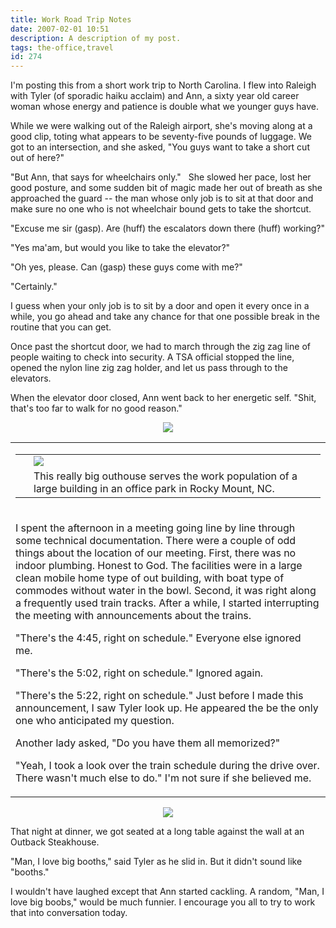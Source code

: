 ```yaml
---
title: Work Road Trip Notes
date: 2007-02-01 10:51
description: A description of my post.
tags: the-office,travel
id: 274
---
```

I'm posting this from a short work trip to North Carolina.  I flew into Raleigh with Tyler (of sporadic haiku acclaim) and Ann, a sixty year old career woman whose energy and patience is double what we younger guys have.

While we were walking out of the Raleigh airport, she's moving along at a good clip, toting what appears to be seventy-five pounds of luggage.  We got to an intersection, and she asked, "You guys want to take a short cut out of here?"

"But Ann, that says for wheelchairs only."
<span class="spanEndPreview">&nbsp;</span>
She slowed her pace, lost her good posture, and some sudden bit of magic made her out of breath as she approached the guard -- the man whose only job is to sit at that door and make sure no one who is not wheelchair bound gets to take the shortcut.

"Excuse me sir (gasp).  Are (huff) the escalators down there (huff) working?"

"Yes ma'am, but would you like to take the elevator?"

"Oh yes, please.  Can (gasp) these guys come with me?"

"Certainly."

I guess when your only job is to sit by a door and open it every once in a while, you go ahead and take any chance for that one possible break in the routine that you can get.

Once past the shortcut door, we had to march through the zig zag line of people waiting to check into security.  A TSA official stopped the line, opened the nylon line zig zag holder, and let us pass through to the elevators.

When the elevator door closed, Ann went back to her energetic self.  "Shit, that's too far to walk for no good reason."

<center><img src="/img/greenline.gif"></center>

<table><tr><td><table cellpadding="2" align="right"><tr><td width="5" rowspan="2"><spacer type="block" width="5" height="1"></td><td ><img src="/img/bigouthouse.jpg"></td></tr><tr><td class="caption" >This really big outhouse serves the work population of a large building in an office park in Rocky Mount, NC.</td></tr></table></div></td></tr><tr><td>

I spent the afternoon in a meeting going line by line through some technical documentation.  There were a couple of odd things about the location of our meeting.  First, there was no indoor plumbing.  Honest to God.  The facilities were in a large clean mobile home type of out building, with boat type of commodes without water in the bowl.  Second, it was right along a frequently used train tracks.  After a while, I started interrupting the meeting with announcements about the trains.

"There's the 4:45, right on schedule."  Everyone else ignored me.

"There's the 5:02, right on schedule."  Ignored again.

"There's the 5:22, right on schedule."  Just before I made this announcement, I saw Tyler look up.  He appeared the be the only one who anticipated my question.

Another lady asked, "Do you have them all memorized?"

"Yeah, I took a look over the train schedule during the drive over.  There wasn't much else to do."  I'm not sure if she believed me.</td></tr></table>

<center><img src="/img/greenline.gif"></center>

That night at dinner, we got seated at a long table against the wall at an Outback Steakhouse.

"Man, I love big booths," said Tyler as he slid in.  But it didn't sound like "booths."

I wouldn't have laughed except that Ann started cackling.  A random, "Man, I love big boobs," would be much funnier.  I encourage you all to try to work that into conversation today.